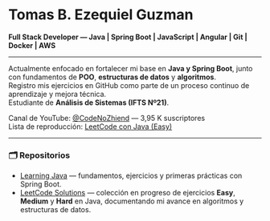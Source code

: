 # Tomas B. Ezequiel Guzman  
**Full Stack Developer — Java | Spring Boot | JavaScript | Angular | Git | Docker | AWS**  

---

Actualmente enfocado en fortalecer mi base en **Java y Spring Boot**, junto con fundamentos de **POO**, **estructuras de datos** y **algoritmos**.  
Registro mis ejercicios en GitHub como parte de un proceso continuo de aprendizaje y mejora técnica.  
Estudiante de **Análisis de Sistemas (IFTS Nº21)**.  

 Canal de YouTube: [@CodeNoZhiend](https://www.youtube.com/@CodeNoZhiend) — 3,95 K suscriptores  
 Lista de reproducción: [LeetCode con Java (Easy)](https://youtube.com/playlist?list=PLx9l-MYNoD1uyli9l1epDpuI5sYICQz1H)  

---

### 🗂️ Repositorios  

- [Learning Java](https://github.com/tomasgz7/LearningJava) — fundamentos, ejercicios y primeras prácticas con Spring Boot.  
- [LeetCode Solutions](https://github.com/tomasgz7/leetcode-solutions-by-codeno-zhiend) — colección en progreso de ejercicios **Easy**, **Medium** y **Hard** en Java, documentando mi avance en algoritmos y estructuras de datos.  
